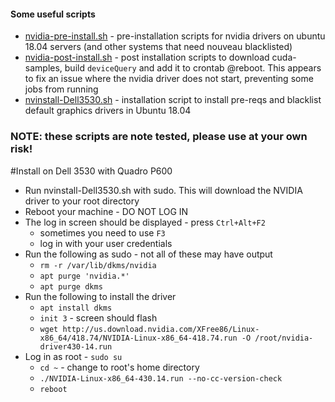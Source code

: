 #### Some useful scripts

* [nvidia-pre-install.sh](../blob/master/nvidia-pre-install.sh) -
  pre-installation scripts for nvidia drivers on ubuntu 18.04 servers (and other
  systems that need nouveau blacklisted)
* [nvidia-post-install.sh](../blob/master/nvidia-post-install.sh) - post
  installation scripts to download cuda-samples, build `deviceQuery` and add it
  to crontab @reboot.  This appears to fix an issue where the nvidia driver does
  not start, preventing some jobs from running
* [nvinstall-Dell3530.sh](../blob/master/nvinstall-Dell3530.sh) - installation script
  to install pre-reqs and blacklist default graphics drivers in Ubuntu 18.04
 
### NOTE: these scripts are note tested, please use at your own risk!

#Install on Dell 3530 with Quadro P600
* Run nvinstall-Dell3530.sh with sudo.  This will download the NVIDIA driver
  to your root directory
* Reboot your machine - DO NOT LOG IN
* The log in screen should be displayed - press `Ctrl+Alt+F2` 
  * sometimes you need to use `F3`
  * log in with your user credentials
* Run the following as sudo - not all of these may have output
  * `rm -r /var/lib/dkms/nvidia`
  * `apt purge 'nvidia.*'`
  * `apt purge dkms`
* Run the following to install the driver
  * `apt install dkms`
  * `init 3` - screen should flash
  * `wget http://us.download.nvidia.com/XFree86/Linux-x86_64/418.74/NVIDIA-Linux-x86_64-418.74.run -O /root/nvidia-driver430-14.run`
* Log in as root - `sudo su`
  * `cd ~` - change to root's home directory
  * `./NVIDIA-Linux-x86_64-430.14.run --no-cc-version-check`
  * `reboot`
